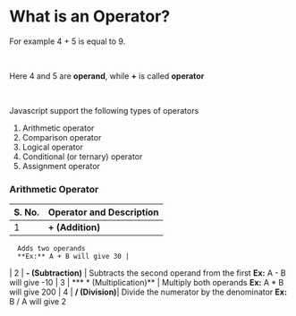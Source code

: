 # What is an Operator?

For example 4 + 5 is equal to 9.

<br>

Here 4 and 5 are **operand**, while **+** is called **operator**

<br>

Javascript support the following types of operators

1. Arithmetic operator
2. Comparison operator
3. Logical operator
4. Conditional (or ternary) operator
5. Assignment operator

### Arithmetic Operator

| S. No. | Operator and Description |
| ------ | ------------------------ |
| 1 | **+ (Addition)** 
      Adds two operands
      **Ex:** A + B will give 30 |
| 2 | **- (Subtraction)** |
      Subtracts the second operand from the first
      **Ex:** A - B will give -10
| 3 | *** * (Multiplication)** |
      Multiply both operands
      **Ex:** A * B will give 200
| 4 | **/ (Division)**|
      Divide the numerator by the denominator
      **Ex:** B / A will give 2
